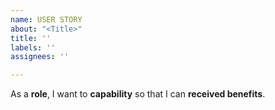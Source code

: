 ```yaml
---
name: USER STORY
about: "<Title>"
title: ''
labels: ''
assignees: ''

---
```


As a **role**, I want to **capability** so  that I can **received benefits**.
